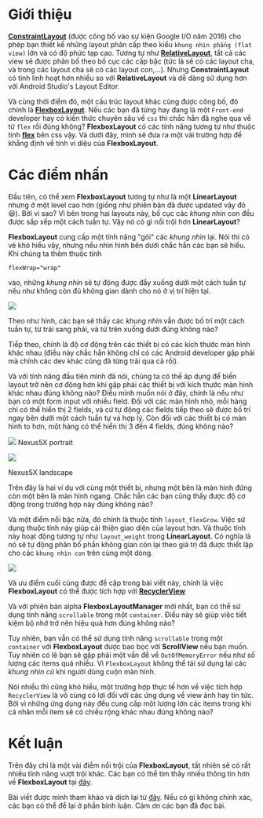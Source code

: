 # Giới thiệu
**[ConstraintLayout](https://developer.android.com/training/constraint-layout/)** (được công bố vào sự kiện Google I/O năm 2016) cho phép bạn thiết kế những layout phân cấp theo kiểu `khung nhìn phẳng (flat view)` lớn và có độ phức tạp cao. Tương tự như **[RelativeLayout](https://developer.android.com/reference/android/widget/RelativeLayout)**, tất cả các view sẽ được phân bố theo bố cục các cấp bậc (tức là sẽ có các layout cha, và trong các layout cha sẽ có các layout con,...). Nhưng **ConstraintLayout** có tính linh hoạt hơn nhiều so với **RelativeLayout** và dễ dàng sử dụng hơn với Android Studio's Layout Editor.

Và cùng thời điểm đó, một cấu trúc layout khác cũng được công bố, đó chính là **[FlexboxLayout](https://github.com/google/flexbox-layout)**. Nếu các bạn đã từng hay đang là một `Front-end` developer hay có kiến thức chuyên sâu về `css` thì chắc hẳn đã nghe qua về từ `flex` rồi đúng không? **FlexboxLayout** có các tính năng tương tự như thuộc tính **[flex](https://www.w3.org/TR/css-flexbox-1/)** bên css vậy. Và dưới đây, mình sẽ đưa ra một vài trường hợp để khẳng định về tính vi diệu của **FlexboxLayout**.

# Các điểm nhấn
Đầu tiên, có thể xem **FlexboxLayout** tương tự như là một **LinearLayout** nhưng ở một level cao hơn (giống như phiên bản đã được updated vậy đó :laughing:). Bởi vì sao? Vì bên trong hai layouts này, bố cục các *khung nhìn* con đều được sắp xếp một cách tuần tự. Vậy nó có gì nổi trội hơn **LinearLayout**?

**FlexboxLayout** cung cấp một tính năng "gói" các *khung nhìn* lại. Nói thì có vẻ khó hiểu vậy, nhưng nếu nhìn hình bên dưới chắc hẳn các bạn sẽ hiểu. Khi chúng ta thêm thuộc tính
```
flexWrap="wrap"
```
vào, những *khung nhìn* sẽ tự động được đẩy xuống dưới một cách tuần tự nếu như không còn đủ không gian dành cho nó ở vị trí hiện tại.

![](https://images.viblo.asia/b4ab4c51-278b-41a1-bc99-1b1a29cd3820.png)

Theo như hình, các bạn sẽ thấy các *khung nhìn* vẫn được bố trí một cách tuần tự, từ trái sang phải, và từ trên xuống dưới đúng không nào?

Tiếp theo, chính là độ cơ động trên các thiết bị có các kích thước màn hình khác nhau (điều này chắc hẳn không chỉ có các Android developer gặp phải mà chính các dev khác cũng đã từng trải qua cả rồi).

Và với tính năng đầu tiên mình đã nói, chúng ta có thể áp dụng để biến layout trở nên cơ động hơn khi gặp phải các thiết bị với kích thước màn hình khác nhau đúng không nào? Điều mình muốn nói ở đây, chính là nếu như bạn có một form input với nhiều field. Đối với các màn hình nhỏ, mỗi hàng chỉ có thể hiển thị 2 fields, và cứ tự động các fields tiếp theo sẽ được bố trí ngay bên dưới một cách tuần tự và hợp lý. Còn đối với các thiết bị có màn hình to hơn, một hàng có thể hiển thị 3 đến 4 fields, đúng không nào?

![](https://images.viblo.asia/01bf4aec-571e-4573-a68f-d7c7bfaf2ad9.png)
Nexus5X portrait

![](https://images.viblo.asia/7274454b-b753-4beb-a046-ba5ddf4ce5e8.png)

Nexus5X landscape

Trên đây là hai ví dụ với cùng một thiết bị, nhưng một bên là màn hình đứng còn một bên là màn hình ngang. Chắc hẳn các bạn cũng thấy được độ cơ động trong trường hợp này đúng không nào?

Và một điểm nổi bậc nữa, đó chính là thuộc tính `layout_flexGrow`. Việc sử dụng thuộc tính này giúp cải thiện giao diện của layout hơn. Và thuộc tính này hoạt động tương tự như `layout_weight` trong **LinearLayout**. Có nghĩa là nó sẽ tự động phân bố phần không gian còn lại theo giá trị đã được thiết lập cho các `khung nhìn con` trên cùng một dòng.

![](https://images.viblo.asia/698492f7-8437-41e3-bd1b-590afe77e7cc.png)

Và ưu điểm cuối cùng được đề cập trong bài viết này, chính là việc **FlexboxLayout** có thể được tích hợp với **[RecyclerView](https://developer.android.com/reference/android/support/v7/widget/RecyclerView)**

Và với phiên bản alpha **FlexboxLayoutManager** mới nhất, bạn có thể sử dụng tính năng `scrollable` trong một `container`. Điều này sẽ giúp việc tiết kiệm bộ nhớ trở nên hiệu quả hơn đúng không nào?

Tuy nhiên, bạn vẫn có thể sử dụng tính năng `scrollable` trong một `container` với **FlexboxLayout** được bao bọc với **ScrollView** nếu bạn muốn. Tuy nhiên có lẽ bạn sẽ gặp phải một vấn đề về `OutOfMemoryError` nếu như số lượng các items quá nhiều. Vì `FlexboxLayout` không thể tái sử dụng lại các *khung nhìn cũ* khi người dùng cuộn màn hình.

Nói nhiều thì cũng khó hiểu, một trường hợp thực tế hơn về việc tích hợp `RecyclerView` là vô cùng có lợi đối với các ứng dụng về view ảnh hay tin tức. Bởi vì những ứng dụng này đều cung cấp một lượng lớn các items trong khi cá nhân mỗi item sẽ có chiều rộng khác nhau đúng không nào?

# Kết luận
Trên đây chỉ là một vài điểm nổi trội của **FlexboxLayout**, tất nhiên sẽ có rất nhiều tính năng vượt trội khác. Các bạn có thể tìm thấy nhiều thông tin hơn về **FlexboxLayout** tại [đây](https://github.com/google/flexbox-layout).

Bài viết được mình tham khảo và dịch lại từ [đây](https://android-developers.googleblog.com/2017/02/build-flexible-layouts-with.html). Nếu có gì không chính xác, các bạn có thể để lại ở phần bình luận. Cảm ơn các bạn đã đọc bài.